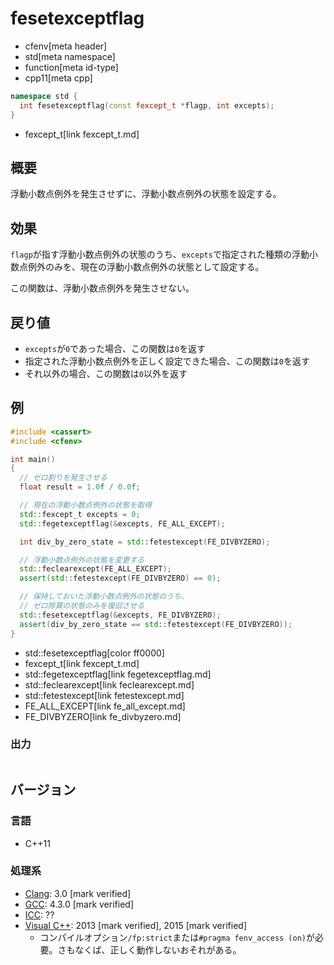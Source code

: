 # fesetexceptflag
* cfenv[meta header]
* std[meta namespace]
* function[meta id-type]
* cpp11[meta cpp]

```cpp
namespace std {
  int fesetexceptflag(const fexcept_t *flagp, int excepts);
}
```
* fexcept_t[link fexcept_t.md]

## 概要
浮動小数点例外を発生させずに、浮動小数点例外の状態を設定する。


## 効果
`flagp`が指す浮動小数点例外の状態のうち、`excepts`で指定された種類の浮動小数点例外のみを、現在の浮動小数点例外の状態として設定する。

この関数は、浮動小数点例外を発生させない。


## 戻り値
- `excepts`が`0`であった場合、この関数は`0`を返す
- 指定された浮動小数点例外を正しく設定できた場合、この関数は`0`を返す
- それ以外の場合、この関数は`0`以外を返す


## 例
```cpp example
#include <cassert>
#include <cfenv>

int main()
{
  // ゼロ割りを発生させる
  float result = 1.0f / 0.0f;

  // 現在の浮動小数点例外の状態を取得
  std::fexcept_t excepts = 0;
  std::fegetexceptflag(&excepts, FE_ALL_EXCEPT);

  int div_by_zero_state = std::fetestexcept(FE_DIVBYZERO);

  // 浮動小数点例外の状態を変更する
  std::feclearexcept(FE_ALL_EXCEPT);
  assert(std::fetestexcept(FE_DIVBYZERO) == 0);

  // 保持しておいた浮動小数点例外の状態のうち、
  // ゼロ除算の状態のみを復旧させる
  std::fesetexceptflag(&excepts, FE_DIVBYZERO);
  assert(div_by_zero_state == std::fetestexcept(FE_DIVBYZERO));
}
```
* std::fesetexceptflag[color ff0000]
* fexcept_t[link fexcept_t.md]
* std::fegetexceptflag[link fegetexceptflag.md]
* std::feclearexcept[link feclearexcept.md]
* std::fetestexcept[link fetestexcept.md]
* FE_ALL_EXCEPT[link fe_all_except.md]
* FE_DIVBYZERO[link fe_divbyzero.md]

### 出力
```
```


## バージョン
### 言語
- C++11

### 処理系
- [Clang](/implementation.md#clang): 3.0 [mark verified]
- [GCC](/implementation.md#gcc): 4.3.0 [mark verified]
- [ICC](/implementation.md#icc): ??
- [Visual C++](/implementation.md#visual_cpp): 2013 [mark verified], 2015 [mark verified]
	- コンパイルオプション`/fp:strict`または`#pragma fenv_access (on)`が必要。さもなくば、正しく動作しないおそれがある。



